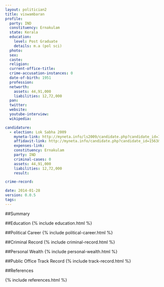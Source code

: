```yaml
---
layout: politician2
title: viswambaran
profile: 
  party: IND
  constituency: Ernakulam
  state: Kerala
  education: 
    level: Post Graduate
    details: m.a (pol sci)
  photo: 
  sex: 
  caste: 
  religion: 
  current-office-title: 
  crime-accusation-instances: 0
  date-of-birth: 1951
  profession: 
  networth: 
    assets: 44,91,000
    liabilities: 12,72,000
  pan: 
  twitter: 
  website: 
  youtube-interview: 
  wikipedia: 

candidature: 
  - election: Lok Sabha 2009
    myneta-link: http://myneta.info/ls2009/candidate.php?candidate_id=1563
    affidavit-link: http://myneta.info/candidate.php?candidate_id=1563&scan=original
    expenses-link: 
    constituency: Ernakulam 
    party: IND
    criminal-cases: 0
    assets: 44,91,000
    liabilities: 12,72,000
    result:  

crime-record: 

date: 2014-01-28
version: 0.0.5
tags: 
---
```

##Summary


##Education
{% include education.html %}


##Political Career
{% include political-career.html %}


##Criminal Record
{% include criminal-record.html %}


##Personal Wealth
{% include personal-wealth.html %}


##Public Office Track Record
{% include track-record.html %}


##References


{% include references.html %}